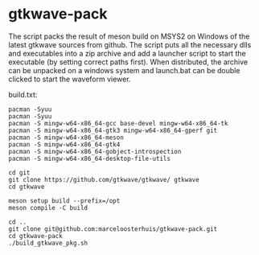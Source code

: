 # gtkwave-pack

The script packs the result of meson build on MSYS2 on Windows of the latest gtkwave sources from github. The script puts all the necessary dlls and executables into a zip archive and add a launcher script to start the executable (by setting correct paths first). When distributed, the archive can be unpacked on a windows system and launch.bat can be double clicked to start the waveform viewer.

build.txt:
```
pacman -Syuu
pacman -Syuu
pacman -S mingw-w64-x86_64-gcc base-devel mingw-w64-x86_64-tk
pacman -S mingw-w64-x86_64-gtk3 mingw-w64-x86_64-gperf git
pacman -S mingw-w64-x86_64-meson
pacman -S mingw-w64-x86_64-gtk4
pacman -S mingw-w64-x86_64-gobject-introspection
pacman -S mingw-w64-x86_64-desktop-file-utils

cd git
git clone https://github.com/gtkwave/gtkwave/ gtkwave
cd gtkwave

meson setup build --prefix=/opt
meson compile -C build

cd ..
git clone git@github.com:marceloosterhuis/gtkwave-pack.git
cd gtkwave-pack
./build_gtkwave_pkg.sh
```
